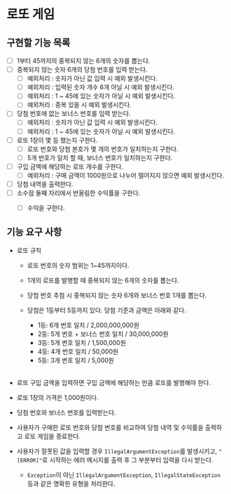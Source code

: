 # 로또 게임

## 구현할 기능 목록
- [ ] 1부터 45까지의 중복되지 않는 6개의 숫자를 뽑는다.
- [ ] 중복되지 않는 숫자 6개의 당첨 번호를 입력 받는다.
  - [ ] 예외처리 : 숫자가 아닌 값 입력 시 예외 발생시킨다.
  - [ ] 예외처리 : 입력된 숫자 개수 6개 아닐 시 예외 발생시킨다.
  - [ ] 예외처리 : 1 ~ 45에 있는 숫자가 아닐 시 예외 발생시킨다.
  - [ ] 예외처리 : 중복 있을 시 예외 발생시킨다.
- [ ] 당첨 번호에 없는 보너스 번호를 입력 받는다.
  - [ ] 예외처리 : 숫자가 아닌 값 입력 시 예외 발생시킨다.
  - [ ] 예외처리 : 1 ~ 45에 있는 숫자가 아닐 시 예외 발생시킨다.
- [ ] 로또 1장이 몇 등 했는지 구한다.
  - [ ] 로또 번호와 당첨 본호가 몇 개의 번호가 일치하는지 구한다.
  - [ ] 5개 번호가 일치 할 때, 보너스 번호가 일치하는지 구한다.
- [ ] 구입 금액에 해당하는 로또 개수를 구한다.
  - [ ] 예외처리 : 구매 금액이 1000원으로 나누어 떨어지지 않으면 예외 발생시킨다.
- [ ] 당첨 내역을 출력한다.
- [ ] 소수점 둘째 자리에서 반올림한 수익률을 구한다.
  - [ ] 수익을 구한다.


## 기능 요구 사항

- 로또 규칙
  - 로또 번호의 숫자 범위는 1~45까지이다.
  - 1개의 로또를 발행할 때 중복되지 않는 6개의 숫자를 뽑는다.
  - 당첨 번호 추첨 시 중복되지 않는 숫자 6개와 보너스 번호 1개를 뽑는다.
  - 당첨은 1등부터 5등까지 있다. 당첨 기준과 금액은 아래와 같다.
      - 1등: 6개 번호 일치 / 2,000,000,000원
      - 2등: 5개 번호 + 보너스 번호 일치 / 30,000,000원
      - 3등: 5개 번호 일치 / 1,500,000원
      - 4등: 4개 번호 일치 / 50,000원
      - 5등: 3개 번호 일치 / 5,000원
  
    <br>
     
- 로또 구입 금액을 입력하면 구입 금액에 해당하는 만큼 로또를 발행해야 한다.
- 로또 1장의 가격은 1,000원이다.
- 당첨 번호와 보너스 번호를 입력받는다.
- 사용자가 구매한 로또 번호와 당첨 번호를 비교하여 당첨 내역 및 수익률을 출력하고 로또 게임을 종료한다.
- 사용자가 잘못된 값을 입력할 경우 `IllegalArgumentException`를 발생시키고, `"[ERROR]"`로 시작하는 에러 메시지를 출력 후 그 부분부터 입력을 다시 받는다.
  - `Exception`이 아닌 `IllegalArgumentException`, `IllegalStateException` 등과 같은 명확한 유형을 처리한다.